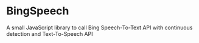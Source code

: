 # BingSpeech
A small JavaScript library to call Bing Speech-To-Text API with continuous detection and Text-To-Speech API
